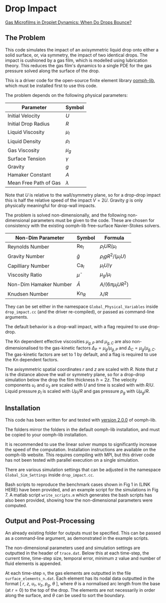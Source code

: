 # Drop Impact

[Gas Microfilms in Droplet Dynamics: When Do Drops Bounce?](https://www.annualreviews.org/doi/abs/10.1146/annurev-fluid-121021-021121)

## The Problem

This code simulates the impact of an axisymmetric liquid drop onto either a solid surface, or, via symmetry, the impact of two identical drops. The impact is cushioned by a gas film, which is modelled using lubrication theory. This reduces the gas film's dynamics to a single PDE for the gas pressure solved along the surface of the drop.

This is a driver code for the open-source finite element library [oomph-lib](https://oomph-lib.github.io/oomph-lib/doc/html/), which must be installed first to use this code.

The problem depends on the following physical parameters:

Parameter             | Symbol
----------------------|------------
Initial Velocity      | $U$
Initial Drop Radius   | $R$
Liquid Viscosity      | $\mu_{l}$
Liquid Density        | $\rho_{l}$
Gas Viscosity         | $\mu_g$
Surface Tension       | $\gamma$
Gravity               | $g$
Hamaker Constant      | $A$
Mean Free Path of Gas | $\lambda$  

Note that $U$ is relative to the wall/symmetry plane, so
for a drop-drop impact this is half the relative speed of the impact $V=2U$. Gravity $g$ is only physically meaningful for drop-wall impacts.

The problem is solved non-dimensionally, and the following non-dimensional parameters must be given to the code. These are chosen for consistency with the existing oomph-lib free-surface Navier-Stokes solvers.

Non-Dim Parameter | Symbol | Formula
------------------|---------|----------
Reynolds Number |   $\mathrm{Re}_l$ | $\rho_l UR/\mu_l$
Gravity Number |$\bar{g}$ |$\rho_l gR^2/(\mu_l U)$
Capilliary Number |$\mathrm{Ca}_l$ |$\mu_lU/\gamma$
Viscosity Ratio |$\bar{\mu}$|$\mu_g/\mu_l$
Non-Dim Hamaker Number | $\bar{A}$ |$A/(6\pi\mu_lUR^2)$
Knudsen Number | $\mathrm{Kn}_R$ |$\lambda/R$

They can be set either in the namespace ``` Global_Physical_Variables ``` inside ```drop_impact.cc``` (and the driver re-compiled), or passed as command-line arguments. 

The default behavior is a drop-wall impact, with a flag required to use drop-drop.

The $\mathrm{Kn}$ dependent effective viscosities $\mu_{g,P}$ and $\mu_{g,C}$ are also non-dimensionalised to the gas-kinetic factors $\Delta_P=\mu_g/\mu_{g,P}$  and $\Delta_C=\mu_g/\mu_{g,C}$. The gas-kinetic factors are set to 1 by default, and a flag is required to use the $\mathrm{Kn}$ dependent factors.

The axisymmetric spatial coordinates $r$ and $z$ are scaled with $R$. Note that $z$ is the distance above the wall or symmetry plane, so for a drop-drop simulation below the drop the film thickness $h=2z$. The velocity components $u_r$ and $u_z$ are scaled with $U$ and time is scaled with with $R/U$. Liquid pressure $p_l$ is scaled with $U\mu_l/R$ and gas pressure $p_g$ with $U\mu_g/R$.

## Installation

 This code has been written for and tested with [version 2.0.0](https://github.com/oomph-lib/oomph-lib/releases/tag/v2.0.0) of oomph-lib.

The folders mirror the folders in the default oomph-lib installation, and must be copied to your oomph-lib installation.

It is recommended to use the linear solver mumps to significantly increase the speed of the computation. Installation instructions are available on the oomph-lib website. This requires compiling with MPI, but this driver code has not been tested with parallel execution on a single simulation.

There are various simulation settings that can be adjusted in the namespace ``` Global_Sim_Settings ``` inside ```drop_impact.cc```.

Bash scripts to reproduce the benchmark cases shown in Fig 1 in (LINK HERE) have been provided, and an example script for the simulations in Fig 7. A matlab script ```write_scripts.m``` which generates the bash scripts has also been provided, showing how the non-dimensional parameters were computed.

## Output and Post-Processing

An already existing folder for outputs must be specified. This can be passed as a command-line argument, as demonstrated in the example scripts.

The non-dimensional parameters used and simulation settings are outputted in the header of ```trace.dat```. Below this at each time-step, the current time, time-step size, temporal error, minimum z value and number of fluid elements is appended.

At each time-step ```n```, the gas elements are outputted in the file ```surface_elements_n.dat```. Each element has its nodal data outputted in the format [ $r$, $z$, $u_r$, $u_z$, $p_g$, $\theta$ ], where $\theta$ is a normalised arc length from the base (at $r=0$) to the top of the drop. The elements are not necessarily in order along the surface, and $\theta$ can be used to sort the boundary.
